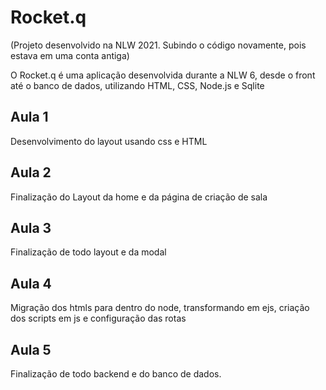 # Rocket.q

(Projeto desenvolvido na NLW 2021. Subindo o código novamente, pois estava em uma conta antiga)

O Rocket.q é uma aplicação desenvolvida durante a NLW 6, desde o front até o banco de dados, utilizando HTML, CSS, Node.js e Sqlite

## Aula 1
Desenvolvimento do layout usando css e HTML

## Aula 2
Finalização do Layout da home e da página de criação de sala

## Aula 3
Finalização de todo layout e da modal

## Aula 4
Migração dos htmls para dentro do node, transformando em ejs, criação dos scripts em js e configuração das rotas

## Aula 5
Finalização de todo backend e do banco de dados.